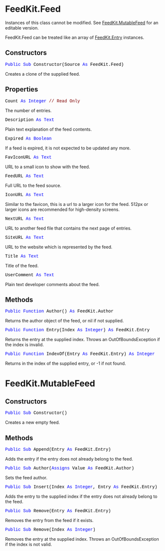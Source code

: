 # FeedKit.Feed

Instances of this class cannot be modified. See [FeedKit.MutableFeed](#feedkitmutablefeed) for an editable version.

FeedKit.Feed can be treated like an array of [FeedKit.Entry](FeedKit.Entry.md) instances.

## Constructors

<pre><span style="font-family: 'source-code-pro', 'menlo', 'courier', monospace; color: #000000;"><span style="color: #0000FF;">Public</span> <span style="color: #0000FF;">Sub</span> Constructor(Source <span style="color: #0000FF;">As</span> FeedKit.Feed)</span></pre>
Creates a clone of the supplied feed.

## Properties

<pre><span style="font-family: 'source-code-pro', 'menlo', 'courier', monospace; color: #000000;">Count <span style="color: #0000FF;">As</span> <span style="color: #0000FF;">Integer</span> <span style="color: #800000;">// Read Only</span></span></pre>
The number of entries.

<pre><span style="font-family: 'source-code-pro', 'menlo', 'courier', monospace; color: #000000;">Description <span style="color: #0000FF;">As</span> <span style="color: #0000FF;">Text</span></span></pre>
Plain text explanation of the feed contents.

<pre><span style="font-family: 'source-code-pro', 'menlo', 'courier', monospace; color: #000000;">Expired <span style="color: #0000FF;">As</span> <span style="color: #0000FF;">Boolean</span></span></pre>
If a feed is expired, it is not expected to be updated any more.

<pre><span style="font-family: 'source-code-pro', 'menlo', 'courier', monospace; color: #000000;">FavIconURL <span style="color: #0000FF;">As</span> <span style="color: #0000FF;">Text</span></span></pre>
URL to a small icon to show with the feed.

<pre><span style="font-family: 'source-code-pro', 'menlo', 'courier', monospace; color: #000000;">FeedURL <span style="color: #0000FF;">As</span> <span style="color: #0000FF;">Text</span></span></pre>
Full URL to the feed source.

<pre><span style="font-family: 'source-code-pro', 'menlo', 'courier', monospace; color: #000000;">IconURL <span style="color: #0000FF;">As</span> <span style="color: #0000FF;">Text</span></span></pre>
Similar to the favicon, this is a url to a larger icon for the feed. 512px or larger icons are recommended for high-density screens.

<pre><span style="font-family: 'source-code-pro', 'menlo', 'courier', monospace; color: #000000;">NextURL <span style="color: #0000FF;">As</span> <span style="color: #0000FF;">Text</span></span></pre>
URL to another feed file that contains the next page of entries.

<pre><span style="font-family: 'source-code-pro', 'menlo', 'courier', monospace; color: #000000;">SiteURL <span style="color: #0000FF;">As</span> <span style="color: #0000FF;">Text</span></span></pre>
URL to the website which is represented by the feed.

<pre><span style="font-family: 'source-code-pro', 'menlo', 'courier', monospace; color: #000000;">Title <span style="color: #0000FF;">As</span> <span style="color: #0000FF;">Text</span></span></pre>
Title of the feed.

<pre><span style="font-family: 'source-code-pro', 'menlo', 'courier', monospace; color: #000000;">UserComment <span style="color: #0000FF;">As</span> <span style="color: #0000FF;">Text</span></span></pre>
Plain text developer comments about the feed.

## Methods

<pre><span style="font-family: 'source-code-pro', 'menlo', 'courier', monospace; color: #000000;"><span style="color: #0000FF;">Public</span> <span style="color: #0000FF;">Function</span> Author() <span style="color: #0000FF;">As</span> FeedKit.Author</span></pre>
Returns the author object of the feed, or nil if not supplied.

<pre><span style="font-family: 'source-code-pro', 'menlo', 'courier', monospace; color: #000000;"><span style="color: #0000FF;">Public</span> <span style="color: #0000FF;">Function</span> Entry(Index <span style="color: #0000FF;">As</span> <span style="color: #0000FF;">Integer</span>) <span style="color: #0000FF;">As</span> FeedKit.Entry</span></pre>
Returns the entry at the supplied index. Throws an OutOfBoundsException if the index is invalid.

<pre><span style="font-family: 'source-code-pro', 'menlo', 'courier', monospace; color: #000000;"><span style="color: #0000FF;">Public</span> <span style="color: #0000FF;">Function</span> IndexOf(Entry <span style="color: #0000FF;">As</span> FeedKit.Entry) <span style="color: #0000FF;">As</span> <span style="color: #0000FF;">Integer</span></span></pre>
Returns in the index of the supplied entry, or -1 if not found.

# FeedKit.MutableFeed

## Constructors

<pre><span style="font-family: 'source-code-pro', 'menlo', 'courier', monospace; color: #000000;"><span style="color: #0000FF;">Public</span> <span style="color: #0000FF;">Sub</span> Constructor()</span></pre>
Creates a new empty feed.

## Methods

<pre><span style="font-family: 'source-code-pro', 'menlo', 'courier', monospace; color: #000000;"><span style="color: #0000FF;">Public</span> <span style="color: #0000FF;">Sub</span> Append(Entry <span style="color: #0000FF;">As</span> FeedKit.Entry)</span></pre>
Adds the entry if the entry does not already belong to the feed.

<pre><span style="font-family: 'source-code-pro', 'menlo', 'courier', monospace; color: #000000;"><span style="color: #0000FF;">Public</span> <span style="color: #0000FF;">Sub</span> Author(<span style="color: #0000FF;">Assigns</span> Value <span style="color: #0000FF;">As</span> FeedKit.Author)</span></pre>
Sets the feed author.

<pre><span style="font-family: 'source-code-pro', 'menlo', 'courier', monospace; color: #000000;"><span style="color: #0000FF;">Public</span> <span style="color: #0000FF;">Sub</span> Insert(Index <span style="color: #0000FF;">As</span> <span style="color: #0000FF;">Integer</span>, Entry <span style="color: #0000FF;">As</span> FeedKit.Entry)</span></pre>
Adds the entry to the supplied index if the entry does not already belong to the feed.

<pre><span style="font-family: 'source-code-pro', 'menlo', 'courier', monospace; color: #000000;"><span style="color: #0000FF;">Public</span> <span style="color: #0000FF;">Sub</span> Remove(Entry <span style="color: #0000FF;">As</span> FeedKit.Entry)</span></pre>
Removes the entry from the feed if it exists.

<pre><span style="font-family: 'source-code-pro', 'menlo', 'courier', monospace; color: #000000;"><span style="color: #0000FF;">Public</span> <span style="color: #0000FF;">Sub</span> Remove(Index <span style="color: #0000FF;">As</span> <span style="color: #0000FF;">Integer</span>)</span></pre>
Removes the entry at the supplied index. Throws an OutOfBoundsException if the index is not valid.